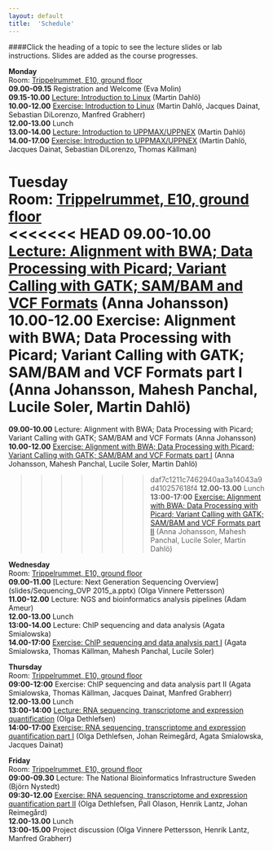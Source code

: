 ```yaml
---
layout: default
title:  'Schedule'
---
```


####Click the heading of a topic to see the lecture slides or lab instructions. Slides are added as the course progresses.

**Monday**  
Room: [Trippelrummet, E10, ground floor](../common/images/bmc_map.jpg)   
**09.00-09.15** Registration and Welcome (Eva Molin)  
**09.15-10.00** [Lecture: Introduction to Linux](slides/dahlo-linux.pdf) (Martin Dahlö)  
**10.00-12.00** [Exercise: Introduction to Linux](labs/linux-intro) (Martin Dahlö, Jacques Dainat, Sebastian DiLorenzo, Manfred Grabherr)  
**12.00-13.00** Lunch  
**13.00-14.00** [Lecture: Introduction to UPPMAX/UPPNEX](slides/dahlo-uppmax.pdf) (Martin Dahlö)  
**14.00-17.00** [Exercise: Introduction to UPPMAX/UPPNEX](labs/uppmax-intro) (Martin Dahlö, Jacques Dainat, Sebastian DiLorenzo, Thomas Källman)   

**Tuesday**  
Room: [Trippelrummet, E10, ground floor](../common/images/bmc_map.jpg)   
<<<<<<< HEAD
**09.00-10.00** [Lecture: Alignment with BWA; Data Processing with Picard; Variant Calling with GATK; SAM/BAM and VCF Formats](slides/NGS_AJ_201511.pdf) (Anna Johansson)  
**10.00-12.00** Exercise: Alignment with BWA; Data Processing with Picard; Variant Calling with GATK; SAM/BAM and VCF Formats part I (Anna Johansson, Mahesh Panchal, Lucile Soler, Martin Dahlö)  
=======
**09.00-10.00** Lecture: Alignment with BWA; Data Processing with Picard; Variant Calling with GATK; SAM/BAM and VCF Formats (Anna Johansson)  
**10.00-12.00** [Exercise: Alignment with BWA; Data Processing with Picard; Variant Calling with GATK; SAM/BAM and VCF Formats part I](labs/resequencing-analysis) (Anna Johansson, Mahesh Panchal, Lucile Soler, Martin Dahlö)  
>>>>>>> daf7c1211c7462940aa3a14043a9d410257618f4
**12.00-13.00** Lunch  
**13:00-17:00** [Exercise: Alignment with BWA; Data Processing with Picard; Variant Calling with GATK; SAM/BAM and VCF Formats part II](labs/resequencing-analysis) (Anna Johansson, Mahesh Panchal, Lucile Soler, Martin Dahlö)  

**Wednesday**  
Room: [Trippelrummet, E10, ground floor](../common/images/bmc_map.jpg)  
**09.00-11.00** [Lecture: Next Generation Sequencing Overview](slides/Sequencing_OVP 2015_a.pptx) (Olga Vinnere Pettersson)  
**11.00-12.00** Lecture: NGS and bioinformatics analysis pipelines (Adam Ameur)  
**12.00-13.00** Lunch  
**13:00-14.00** Lecture: ChIP sequencing and data analysis (Agata Smialowska)  
**14.00-17:00** [Exercise: ChIP sequencing and data analysis part I](labs/chipseq_pract_1601.pdf) (Agata Smialowska, Thomas Källman, Mahesh Panchal, Lucile Soler)

**Thursday**  
Room: [Trippelrummet, E10, ground floor](../common/images/bmc_map.jpg)   
**09:00-12:00** Exercise: ChIP sequencing and data analysis part II (Agata Smialowska, Thomas Källman, Jacques Dainat, Manfred Grabherr)  
**12.00-13.00** Lunch  
**13:00-14:00** [Lecture: RNA sequencing, transcriptome and expression quantification](slides/dethlefsen-RNAseq.pdf) (Olga Dethlefsen)   
**14:00-17:00** [Exercise: RNA sequencing, transcriptome and expression quantification part I](labs/rnaseqMapping) (Olga Dethlefsen, Johan Reimegård, Agata Smialowska, Jacques Dainat) 

**Friday**  
Room: [Trippelrummet, E10, ground floor](../common/images/bmc_map.jpg)   
**09:00-09.30** Lecture: The National Bioinformatics Infrastructure Sweden (Björn Nystedt)  
**09:30-12.00** [Exercise: RNA sequencing, transcriptome and expression quantification part II](labs/rnaseqDenovo) (Olga Dethlefsen, Pall Olason, Henrik Lantz, Johan Reimegård)  
**12.00-13.00** Lunch  
**13:00-15.00** Project discussion (Olga Vinnere Pettersson, Henrik Lantz, Manfred Grabherr)     
